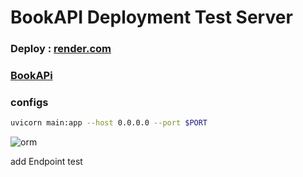# BookAPI Deployment Test Server
### Deploy : [render.com](https://render.com/)
### [BookAPi](https://bookapi-8bjd.onrender.com/docs) 
### configs
```bash
uvicorn main:app --host 0.0.0.0 --port $PORT  
```
![orm](https://github.com/themusharraf/bookapi/assets/122869450/7e30603c-a0f2-466c-a826-892454b756fd) 
 
add Endpoint test
